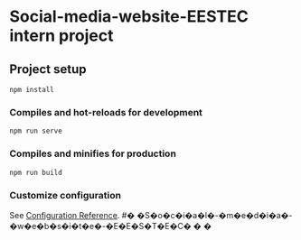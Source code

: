 # Social-media-website-EESTEC intern project

## Project setup
```
npm install
```

### Compiles and hot-reloads for development
```
npm run serve
```

### Compiles and minifies for production
```
npm run build
```

### Customize configuration
See [Configuration Reference](https://cli.vuejs.org/config/).
#� �S�o�c�i�a�l�-�m�e�d�i�a�-�w�e�b�s�i�t�e�-�E�E�S�T�E�C�
�
�
